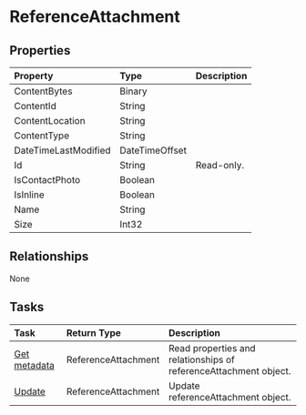 # ReferenceAttachment



## Properties
| Property	   | Type	|Description|
|:---------------|:--------|:----------|
|ContentBytes|Binary||
|ContentId|String||
|ContentLocation|String||
|ContentType|String||
|DateTimeLastModified|DateTimeOffset||
|Id|String| Read-only.|
|IsContactPhoto|Boolean||
|IsInline|Boolean||
|Name|String||
|Size|Int32||

## Relationships
None


## Tasks

| Task		   | Return Type	|Description|
|:---------------|:--------|:----------|
|[Get metadata](../api/referenceattachment_get.md) | ReferenceAttachment |Read properties and relationships of referenceAttachment object.|
|[Update](../api/referenceattachment_update.md) | ReferenceAttachment	|Update referenceAttachment object. |
